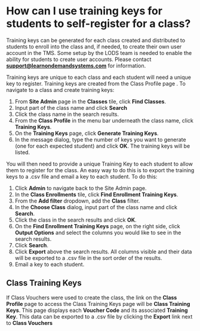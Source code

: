 # How can I use training keys for students to self-register for a class?

Training keys can be generated for each class created and distributed to students to enroll into the class and, if needed, to create their own user account in the TMS. Some setup by the LODS team is needed to enable the ability for students to create user accounts. Please contact **support@learnondemandsystems.com** for information.

Training keys are unique to each class and each student will need a unique key to register. Training keys are created from the Class Profile page . To navigate to a class and create training keys:
1. From **Site Admin** page in the **Classes** tile, click **Find Classes**. 
1. Input part of the class name and click **Search**
1. Click the class name in the search results. 
1. From the **Class Profile** in the menu bar underneath the class name, click **Training Keys**.
1. On the **Training Keys** page, click **Generate Training Keys**.
1. In the message dialog, type the number of keys you want to generate (one for each expected student) and click **OK**. The training keys will be listed. 

You will then need to provide a unique Training Key to each student to allow them to register for the class. An easy way to do this is to export the training keys to a .csv file and email a key to each student. To do this:
1. Click **Admin** to navigate back to the Site Admin page.
1. In the **Class Enrollments** tile, click **Find Enrollment Training Keys**.
1. From the **Add filter** dropdown, add the **Class** filter.
1. In the **Choose Class** dialog, input part of the class name and click **Search**.
1. Click the class in the search results and click **OK**.
1. On the **Find Enrollment Training Keys** page, on the right side, click **Output Options** and select the columns you would like to see in the search results.
1. Click **Search**.
1. Click **Export** above the search results. All columns visible and their data will be exported to a .csv file in the sort order of the results.
1. Email a key to each student.

## Class Training Keys
If Class Vouchers were used to create the class, the link on the **Class Profile** page to access the Class Training Keys page will be **Class Training Keys**. This page displays each **Voucher Code** and its associated **Training Key**. This data can be exported to a .csv file by clicking the **Export** link next to **Class Vouchers**
